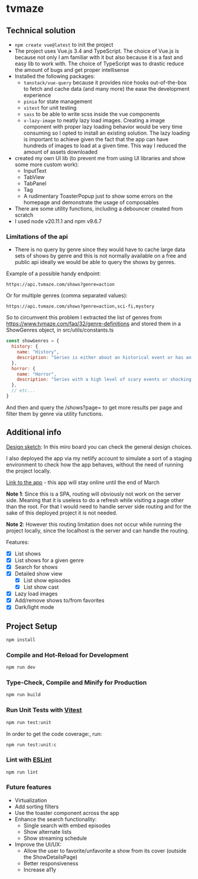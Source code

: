 # tvmaze

## Technical solution

- `npm create vue@latest` to init the project
- The project uses Vue.js 3.4 and TypeScript. The choice of Vue.js is because not only I am familiar with it but also because it is a fast and easy lib to work with. The choice of TypeScript was to drastic reduce the amount of bugs and get proper intellisense
- Installed the following packages:
  - `tanstack/vue-query` because it provides nice hooks out-of-the-box to fetch and cache data (and many more) the ease the development experience
  - `pinia` for state management
  - `vitest` for unit testing
  - `sass` to be able to write scss inside the vue components
  - `v-lazy-image` to neatly lazy load images. Creating a image component with proper lazy loading behavior would be very time consuming so I opted to install an existing solution. The lazy loading is important to achieve given the fact that the app can have hundreds of images to load at a given time. This way I reduced the amount of assets downloaded
- created my own UI lib (to prevent me from using UI libraries and show some more custom work):
  - InputText
  - TabView
  - TabPanel
  - Tag
  - A rudimentary ToasterPopup just to show some errors on the homepage and demonstrate the usage of composables
- There are some utility functions, including a debouncer created from scratch
- I used node v20.11.1 and npm v9.6.7

### Limitations of the api

- There is no query by genre since they would have to cache large data sets of shows by genre and this is not normally available on a free and public api
  ideally we would be able to query the shows by genres.

Example of a possible handy endpoint:

```text
https://api.tvmaze.com/shows?genre=action
```

Or for multiple genres (comma separated values):

```text
https://api.tvmaze.com/shows?genre=action,sci-fi,mystery
```

So to circumvent this problem I extracted the list of genres from https://www.tvmaze.com/faq/32/genre-definitions and stored them in a ShowGenres object, in src/utils/constants.ts

```js
const showGenres = {
  history: {
    name: "History",
    description: "Series is either about an historical event or has an historical setting.",
  },
  horror: {
    name: "Horror",
    description: "Series with a high level of scary events or shocking content.",
  },
  // etc...
}
```

And then and query the /shows?page=<pageNumber> to get more results per page and filter them by genre via utility functions.

## Additional info

[Design sketch](https://miro.com/app/board/uXjVNgnQVSY=/?share_link_id=556408622827): In this miro board you can check the general design choices.

I also deployed the app via my netlify account to simulate a sort of a staging environment to check how the app behaves, without the need of running the project locally.

[Link to the app](https://staging-tvmaze.netlify.app/) - this app will stay online until the end of March

**Note 1**: Since this is a SPA, routing will obviously not work on the server side. Meaning that it is useless to do a refresh while visiting a page other than the root. For that I would need to handle server side routing and for the sake of this deployed project it is not needed.

**Note 2**: However this routing limitation does not occur while running the project locally, since the localhost is the server and can handle the routing.

Features:

- [X] List shows
- [X] List shows for a given genre
- [X] Search for shows
- [X] Detailed show view
  - [X] List show episodes
  - [X] List show cast
- [X] Lazy load images
- [X] Add/remove shows to/from favorites
- [X] Dark/light mode

## Project Setup

```sh
npm install
```

### Compile and Hot-Reload for Development

```sh
npm run dev
```

### Type-Check, Compile and Minify for Production

```sh
npm run build
```

### Run Unit Tests with [Vitest](https://vitest.dev/)

```sh
npm run test:unit
```

In order to get the code coverage:, run:

```sh
npm run test:unit:c
```

### Lint with [ESLint](https://eslint.org/)

```sh
npm run lint
```

### Future features

- Virtualization
- Add sorting filters
- Use the toaster component across the app
- Enhance the search functionality:
  - Single search with embed episodes
  - Show alternate lists
  - Show streaming schedule
- Improve the UI/UX:
  - Allow the user to favorite/unfavorite a show from its cover (outside the ShowDetailsPage)
  - Better responsiveness
  - Increase a11y
  